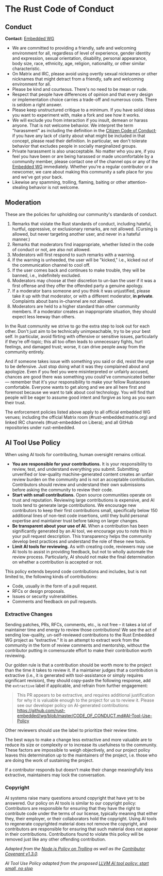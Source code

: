 # The Rust Code of Conduct

## Conduct

**Contact**: [Embedded WG][wg]

* We are committed to providing a friendly, safe and welcoming environment for all, regardless of level of experience, gender identity and expression, sexual orientation, disability, personal appearance, body size, race, ethnicity, age, religion, nationality, or other similar characteristic.
* On Matrix and IRC, please avoid using overtly sexual nicknames or other nicknames that might detract from a friendly, safe and welcoming environment for all.
* Please be kind and courteous. There's no need to be mean or rude.
* Respect that people have differences of opinion and that every design or implementation choice carries a trade-off and numerous costs. There is seldom a right answer.
* Please keep unstructured critique to a minimum. If you have solid ideas you want to experiment with, make a fork and see how it works.
* We will exclude you from interaction if you insult, demean or harass anyone. That is not welcome behavior. We interpret the term "harassment" as including the definition in the [Citizen Code of Conduct](http://citizencodeofconduct.org/); if you have any lack of clarity about what might be included in that concept, please read their definition. In particular, we don't tolerate behavior that excludes people in socially marginalized groups.
* Private harassment is also unacceptable. No matter who you are, if you feel you have been or are being harassed or made uncomfortable by a community member, please contact one of the channel ops or any of the [Embedded WG][wg] immediately. Whether you're a regular contributor or a newcomer, we care about making this community a safe place for you and we've got your back.
* Likewise any spamming, trolling, flaming, baiting or other attention-stealing behavior is not welcome.

## Moderation

These are the policies for upholding our community's standards of conduct.

1. Remarks that violate the Rust standards of conduct, including hateful, hurtful, oppressive, or exclusionary remarks, are not allowed. (Cursing is allowed, but never targeting another user, and never in a hateful manner.)
2. Remarks that moderators find inappropriate, whether listed in the code of conduct or not, are also not allowed.
3. Moderators will first respond to such remarks with a warning.
4. If the warning is unheeded, the user will be "kicked," i.e., kicked out of the communication channel to cool off.
5. If the user comes back and continues to make trouble, they will be banned, i.e., indefinitely excluded.
6. Moderators may choose at their discretion to un-ban the user if it was a first offense and they offer the offended party a genuine apology.
7. If a moderator bans someone and you think it was unjustified, please take it up with that moderator, or with a different moderator, **in private**. Complaints about bans in-channel are not allowed.
8. Moderators are held to a higher standard than other community members. If a moderator creates an inappropriate situation, they should expect less leeway than others.

In the Rust community we strive to go the extra step to look out for each other. Don't just aim to be technically unimpeachable, try to be your best self. In particular, avoid flirting with offensive or sensitive issues, particularly if they're off-topic; this all too often leads to unnecessary fights, hurt feelings, and damaged trust; worse, it can drive people away from the community entirely.

And if someone takes issue with something you said or did, resist the urge to be defensive. Just stop doing what it was they complained about and apologize. Even if you feel you were misinterpreted or unfairly accused, chances are good there was something you could've communicated better — remember that it's your responsibility to make your fellow Rustaceans comfortable. Everyone wants to get along and we are all here first and foremost because we want to talk about cool technology. You will find that people will be eager to assume good intent and forgive as long as you earn their trust.

The enforcement policies listed above apply to all official embedded WG venues; including the official Matrix room (#rust-embedded:matrix.org) and linked IRC channels (#rust-embedded on Libera); and all GitHub repositories under rust-embedded.

## AI Tool Use Policy

When using AI tools for contributing, human oversight remains critical.

- **You are responsible for your contributions.** It is your responsibility to review, test, and understand everything you submit. Submitting unverified or low-quality machine-generated content creates an unfair review burden on the community and is not an acceptable contribution. Contributors should review and understand their own submissions before asking the community to review their code.
- **Start with small contributions.** Open source communities operate on trust and reputation. Reviewing large contributions is expensive, and AI tools tend to generate large contributions. We encourage new contributors to keep their first contributions small, specifically below 150 additional lines of non-test code insertions, until they build personal expertise and maintainer trust before taking on larger changes.
- **Be transparent about your use of AI.** When a contribution has been significantly generated by an AI tool, we encourage you to note this in your pull request description. This transparency helps the community develop best practices and understand the role of these new tools.
- **Limit AI tools for reviewing.** As with creating code, reviewers may use AI tools to assist in providing feedback, but not to wholly automate the review process. Particularly, AI should not make the final determination on whether a contribution is accepted or not.

This policy extends beyond code contributions and includes, but is not limited to, the following kinds of contributions:

- Code, usually in the form of a pull request.
- RFCs or design proposals.
- Issues or security vulnerabilities.
- Comments and feedback on pull requests.

### Extractive Changes

Sending patches, PRs, RFCs, comments, etc., is not free – it takes a lot of maintainer time and energy to review those contributions! We see the act of sending low-quality, un-self-reviewed contributions to the Rust Embedded WG project as “extractive.” It is an attempt to extract work from the community in the form of review comments and mentorship, without the contributor putting in comensurate effort to make their contribution worth reviewing.

Our golden rule is that a contribution should be worth more to the project than the time it takes to review it. If a maintainer judges that a contribution is extractive (i.e., it is generated with tool-assistance or simply requires significant revision), they
should copy-paste the following response, add the `extractive` label if applicable, and refrain from further engagement:

> This PR appears to be extractive, and requires additional justification for why it is valuable enough to the project for us to review it. Please see our developer policy on AI-generated contributions: https://github.com/rust-embedded/wg/blob/master/CODE_OF_CONDUCT.md#AI-Tool-Use-Policy

Other reviewers should use the label to prioritize their review time.

The best ways to make a change less extractive and more valuable are to reduce its size or complexity or to increase its usefulness to the community. These factors are impossible to weigh objectively, and our project policy leaves this determination up to the maintainers of the project, i.e. those who are doing the work of sustaining the project.

If a contributor responds but doesn’t make their change meaningfully less extractive, maintainers may lock the conversation.

### Copyright

AI systems raise many questions around copyright that have yet to be answered. Our policy on AI tools is similar to our copyright policy: Contributors are responsible for ensuring that they have the right to contribute code under the terms of our license, typically meaning that either they, their employer, or their collaborators hold the copyright. Using AI tools to regenerate copyrighted material does not remove the copyright, and contributors are responsible for ensuring that such material does not appear in their contributions. Contributions found to violate this policy will be removed just like any other offending contribution.

*Adapted from the [Node.js Policy on Trolling](http://blog.izs.me/post/30036893703/policy-on-trolling) as well as the [Contributor Covenant v1.3.0](https://www.contributor-covenant.org/version/1/3/0/).*

*AI Tool Use Policy adapted from the proposed [LLVM AI tool policy: start small, no slop](https://discourse.llvm.org/t/rfc-llvm-ai-tool-policy-start-small-no-slop/88476)*

[wg]: https://github.com/rust-embedded/wg#organization
